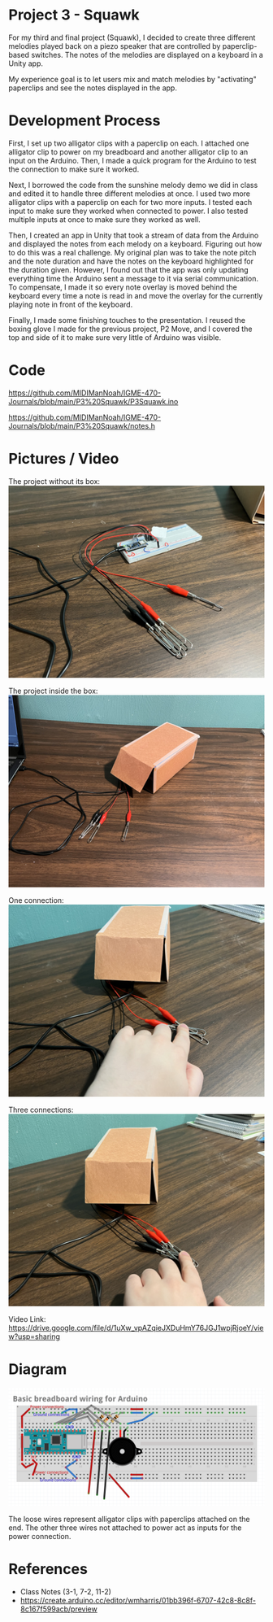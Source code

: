 # Project 3 - Squawk

For my third and final project (Squawk), I decided to create three different melodies played back on a piezo speaker that are controlled by paperclip-based switches. The notes of the melodies are displayed on a keyboard in a Unity app.

My experience goal is to let users mix and match melodies by "activating" paperclips and see the notes displayed in the app.

# Development Process

First, I set up two alligator clips with a paperclip on each. I attached one alligator clip to power on my breadboard and another alligator clip to an input on the Arduino. Then, I made a quick program for the Arduino to test the connection to make sure it worked.

Next, I borrowed the code from the sunshine melody demo we did in class and edited it to handle three different melodies at once. I used two more alligator clips with a paperclip on each for two more inputs. I tested each input to make sure they worked when connected to power. I also tested multiple inputs at once to make sure they worked as well.

Then, I created an app in Unity that took a stream of data from the Arduino and displayed the notes from each melody on a keyboard. Figuring out how to do this was a real challenge. My original plan was to take the note pitch and the note duration and have the notes on the keyboard highlighted for the duration given. However, I found out that the app was only updating everything time the Arduino sent a message to it via serial communication. To compensate, I made it so every note overlay is moved behind the keyboard every time a note is read in and move the overlay for the currently playing note in front of the keyboard.

Finally, I made some finishing touches to the presentation. I reused the boxing glove I made for the previous project, P2 Move, and I covered the top and side of it to make sure very little of Arduino was visible.

# Code

https://github.com/MIDIManNoah/IGME-470-Journals/blob/main/P3%20Squawk/P3Squawk.ino

https://github.com/MIDIManNoah/IGME-470-Journals/blob/main/P3%20Squawk/notes.h

# Pictures / Video

The project without its box:
![Project on its own](https://github.com/MIDIManNoah/IGME-470-Journals/blob/main/P3%20Squawk/PComp%20-%20P3%20Squawk%20No%20Box.jpg?raw=true)

The project inside the box:
![Project inside of a box](https://github.com/MIDIManNoah/IGME-470-Journals/blob/main/P3%20Squawk/PComp%20-%20P3%20Squawk%20Box.jpg?raw=true)

One connection:
![One paperclip connection](https://github.com/MIDIManNoah/IGME-470-Journals/blob/main/P3%20Squawk/PComp%20-%20P3%20Squawk%20One%20Connection.jpg?raw=true)

Three connections:
![Three paperclip connections](https://github.com/MIDIManNoah/IGME-470-Journals/blob/main/P3%20Squawk/PComp%20-%20P3%20Squawk%20Three%20Connections.jpg)

Video Link: https://drive.google.com/file/d/1uXw_vpAZqieJXDuHmY76JGJ1wpjRjoeY/view?usp=sharing

# Diagram

![Diagram of the project](https://github.com/MIDIManNoah/IGME-470-Journals/blob/main/P3%20Squawk/PComp%20-%20P3%20Squawk%20Diagram.png?raw=true)

The loose wires represent alligator clips with paperclips attached on the end. The other three wires not attached to power act as inputs for the power connection.

# References

- Class Notes (3-1, 7-2, 11-2)
- https://create.arduino.cc/editor/wmharris/01bb396f-6707-42c8-8c8f-8c167f599acb/preview
